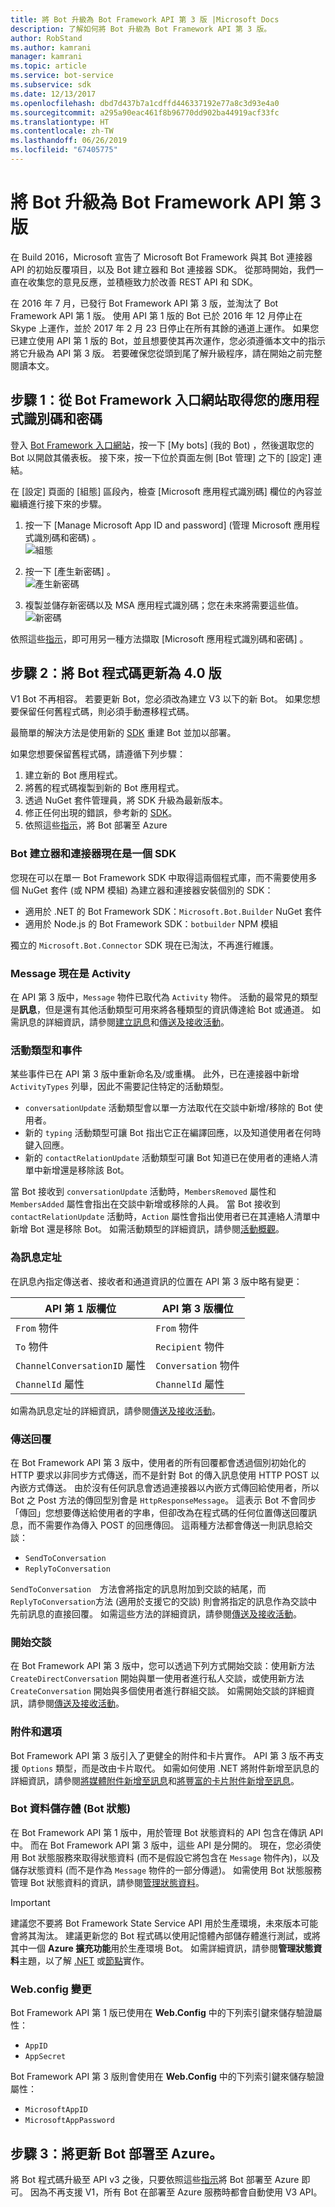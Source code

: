 ```yaml
---
title: 將 Bot 升級為 Bot Framework API 第 3 版 |Microsoft Docs
description: 了解如何將 Bot 升級為 Bot Framework API 第 3 版。
author: RobStand
ms.author: kamrani
manager: kamrani
ms.topic: article
ms.service: bot-service
ms.subservice: sdk
ms.date: 12/13/2017
ms.openlocfilehash: dbd7d437b7a1cdffd446337192e77a8c3d93e4a0
ms.sourcegitcommit: a295a90eac461f8b96770dd902ba44919acf33fc
ms.translationtype: HT
ms.contentlocale: zh-TW
ms.lasthandoff: 06/26/2019
ms.locfileid: "67405775"
---
```

# <a name="upgrade-your-bot-to-bot-framework-api-v3"></a>將 Bot 升級為 Bot Framework API 第 3 版

在 Build 2016，Microsoft 宣告了 Microsoft Bot Framework 與其 Bot 連接器 API 的初始反覆項目，以及 Bot 建立器和 Bot 連接器 SDK。 從那時開始，我們一直在收集您的意見反應，並積極致力於改善 REST API 和 SDK。

在 2016 年 7 月，已發行 Bot Framework API 第 3 版，並淘汰了 Bot Framework API 第 1 版。 使用 API 第 1 版的 Bot 已於 2016 年 12 月停止在 Skype 上運作，並於 2017 年 2 月 23 日停止在所有其餘的通道上運作。 如果您已建立使用 API 第 1 版的 Bot，並且想要使其再次運作，您必須遵循本文中的指示將它升級為 API 第 3 版。 若要確保您從頭到尾了解升級程序，請在開始之前完整閱讀本文。 

## <a name="step-1-get-your-app-id-and-password-from-the-bot-framework-portal"></a>步驟 1：從 Bot Framework 入口網站取得您的應用程式識別碼和密碼

登入 [Bot Framework 入口網站](https://dev.botframework.com/)，按一下 [My bots] \(我的 Bot\)  ，然後選取您的 Bot 以開啟其儀表板。 接下來，按一下位於頁面左側 [Bot 管理]  之下的 [設定]  連結。 

在 [設定] 頁面的 [組態]  區段內，檢查 [Microsoft 應用程式識別碼]  欄位的內容並繼續進行接下來的步驟。

<!-- TODO: Remove this 
### Case 1: App ID field is already populated

If the **App ID** field is already populated, complete these steps:
-->

1. 按一下 [Manage Microsoft App ID and password] \(管理 Microsoft 應用程式識別碼和密碼\)  。  
![組態](./media/upgrade/manage-app-id.png)

2. 按一下 [產生新密碼]  。  
![產生新密碼](./media/upgrade/generate-new-password.png)

3. 複製並儲存新密碼以及 MSA 應用程式識別碼；您在未來將需要這些值。  
![新密碼](./media/upgrade/new-password-generated.png)

依照這些[指示](https://blog.botframework.com/2018/07/03/find-your-azure-bots-appid-and-appsecret/)，即可用另一種方法擷取 [Microsoft 應用程式識別碼和密碼]  。

<!-- TODO: These steps are no longer valid. AppID will always be generated, confirmed with Support Engineers
### Case 2: App ID field is empty

If the **App ID** field is empty, complete these steps:

1. Click **Create Microsoft App ID and password**.  
   ![Create App ID and password](~/media/upgrade/generate-appid-and-password.png)
   > [!IMPORTANT]
   > Do not select the **Version 3.0** radio button yet. You will do this later, after you have [updated your bot code](#update-code).</div>

2. Click **Generate a password to continue**.  
   ![Generate app password](~/media/upgrade/generate-a-password-to-continue.png)

3. Copy and save the new password along with the MSA App Id; you will need these values in the future.  
   ![New password](~/media/upgrade/new-password-generated.png)

4. Click **Finish and go back to Bot Framework**.  
   ![Finish and go back to Portal](~/media/upgrade/finish-and-go-back-to-bot-framework.png)

5. Back on the bot settings page in the Bot Framework Portal, scroll to the bottom of the page and click **Save changes**.  
   ![Save changes](~/media/upgrade/save-changes.png)
-->

## <a id="update-code"></a> 步驟 2：將 Bot 程式碼更新為 4.0 版

V1 Bot 不再相容。 若要更新 Bot，您必須改為建立 V3 以下的新 Bot。 如果您想要保留任何舊程式碼，則必須手動遷移程式碼。

最簡單的解決方法是使用新的 [SDK](https://docs.microsoft.com/azure/bot-service/?view=azure-bot-service-4.0) 重建 Bot 並加以部署。 

如果您想要保留舊程式碼，請遵循下列步驟：

1. 建立新的 Bot 應用程式。
2. 將舊的程式碼複製到新的 Bot 應用程式。
3. 透過 NuGet 套件管理員，將 SDK 升級為最新版本。
4. 修正任何出現的錯誤，參考新的 [SDK](https://docs.microsoft.com/azure/bot-service/?view=azure-bot-service-4.0)。
5. 依照這些[指示](https://docs.microsoft.com/azure/bot-service/bot-builder-howto-deploy-azure?view=azure-bot-service-4.0)，將 Bot 部署至 Azure

<!-- TODO: Remove outdated code 
To update your bot code to version 3.0, complete these steps:

1. Update to the latest version of the [Bot Framework SDK](https://github.com/Microsoft/BotBuilder) for your bot's language.
2. Update your code to apply the necessary changes, according the guidance below.
3. Use the [Bot Framework Emulator](~/bot-service-debug-emulator.md) to test your bot locally and then in the cloud.

The following sections describe the key differences between API v1 and API v3. After you have updated your code to API v3, you can finish the upgrade process by [updating your bot settings](#step-3) in the Bot Framework Portal.
-->

### <a name="botbuilder-and-connector-are-now-one-sdk"></a>Bot 建立器和連接器現在是一個 SDK

您現在可以在單一 Bot Framework SDK 中取得這兩個程式庫，而不需要使用多個 NuGet 套件 (或 NPM 模組) 為建立器和連接器安裝個別的 SDK：

- 適用於 .NET 的 Bot Framework SDK：`Microsoft.Bot.Builder` NuGet 套件
- 適用於 Node.js 的 Bot Framework SDK：`botbuilder` NPM 模組

獨立的 `Microsoft.Bot.Connector` SDK 現在已淘汰，不再進行維護。

### <a name="message-is-now-activity"></a>Message 現在是 Activity

在 API 第 3 版中，`Message` 物件已取代為 `Activity` 物件。 活動的最常見的類型是**訊息**，但是還有其他活動類型可用來將各種類型的資訊傳達給 Bot 或通道。 如需訊息的詳細資訊，請參閱[建立訊息](~/dotnet/bot-builder-dotnet-create-messages.md)和[傳送及接收活動](~/dotnet/bot-builder-dotnet-connector.md)。

### <a name="activity-types--events"></a>活動類型和事件

某些事件已在 API 第 3 版中重新命名及/或重構。 此外，已在連接器中新增 `ActivityTypes` 列舉，因此不需要記住特定的活動類型。

- `conversationUpdate` 活動類型會以單一方法取代在交談中新增/移除的 Bot 使用者。
- 新的 `typing` 活動類型可讓 Bot 指出它正在編譯回應，以及知道使用者在何時鍵入回應。
- 新的 `contactRelationUpdate` 活動類型可讓 Bot 知道已在使用者的連絡人清單中新增還是移除該 Bot。

當 Bot 接收到 `conversationUpdate` 活動時，`MembersRemoved` 屬性和 `MembersAdded` 屬性會指出在交談中新增或移除的人員。 當 Bot 接收到 `contactRelationUpdate` 活動時，`Action` 屬性會指出使用者已在其連絡人清單中新增 Bot 還是移除 Bot。 如需活動類型的詳細資訊，請參閱[活動概觀](~/dotnet/bot-builder-dotnet-activities.md)。

### <a name="addressing-messages"></a>為訊息定址

在訊息內指定傳送者、接收者和通道資訊的位置在 API 第 3 版中略有變更：

|API 第 1 版欄位 | API 第 3 版欄位|
|--------|--------|
| `From` 物件 | `From` 物件 |
| `To` 物件 | `Recipient` 物件 |
| `ChannelConversationID` 屬性 | `Conversation` 物件|
| `ChannelId` 屬性 | `ChannelId` 屬性 |

如需為訊息定址的詳細資訊，請參閱[傳送及接收活動](~/dotnet/bot-builder-dotnet-connector.md)。

### <a name="sending-replies"></a>傳送回覆

在 Bot Framework API 第 3 版中，使用者的所有回覆都會透過個別初始化的 HTTP 要求以非同步方式傳送，而不是針對 Bot 的傳入訊息使用 HTTP POST 以內嵌方式傳送。 由於沒有任何訊息會透過連接器以內嵌方式傳回給使用者，所以 Bot 之 Post 方法的傳回型別會是 `HttpResponseMessage`。 這表示 Bot 不會同步「傳回」您想要傳送給使用者的字串，但卻改為在程式碼的任何位置傳送回覆訊息，而不需要作為傳入 POST 的回應傳回。 這兩種方法都會傳送一則訊息給交談：

- `SendToConversation`
- `ReplyToConversation`

`SendToConversation`　方法會將指定的訊息附加到交談的結尾，而 `ReplyToConversation`方法 (適用於支援它的交談) 則會將指定的訊息作為交談中先前訊息的直接回覆。 如需這些方法的詳細資訊，請參閱[傳送及接收活動](~/dotnet/bot-builder-dotnet-connector.md)。

### <a name="starting-conversations"></a>開始交談

在 Bot Framework API 第 3 版中，您可以透過下列方式開始交談：使用新方法 `CreateDirectConversation` 開始與單一使用者進行私人交談，或使用新方法 `CreateConversation` 開始與多個使用者進行群組交談。 如需開始交談的詳細資訊，請參閱[傳送及接收活動](~/dotnet/bot-builder-dotnet-connector.md#start-a-conversation)。

### <a name="attachments-and-options"></a>附件和選項

Bot Framework API 第 3 版引入了更健全的附件和卡片實作。 API 第 3 版不再支援 `Options` 類型，而是改由卡片取代。 如需如何使用 .NET 將附件新增至訊息的詳細資訊，請參閱[將媒體附件新增至訊息](~/dotnet/bot-builder-dotnet-add-media-attachments.md)和[將豐富的卡片附件新增至訊息](~/dotnet/bot-builder-dotnet-add-rich-card-attachments.md)。

### <a name="bot-data-storage-bot-state"></a>Bot 資料儲存體 (Bot 狀態)

在 Bot Framework API 第 1 版中，用於管理 Bot 狀態資料的 API 包含在傳訊 API 中。 而在 Bot Framework API 第 3 版中，這些 API 是分開的。 現在，您必須使用 Bot 狀態服務來取得狀態資料 (而不是假設它將包含在 `Message` 物件內)，以及儲存狀態資料 (而不是作為 `Message` 物件的一部分傳遞)。 如需使用 Bot 狀態服務管理 Bot 狀態資料的資訊，請參閱[管理狀態資料](~/dotnet/bot-builder-dotnet-state.md)。

> [!IMPORTANT]
> 建議您不要將 Bot Framework State Service API 用於生產環境，未來版本可能會將其淘汰。 建議更新您的 Bot 程式碼以使用記憶體內部儲存體進行測試，或將其中一個 **Azure 擴充功能**用於生產環境 Bot。 如需詳細資訊，請參閱**管理狀態資料**主題，以了解 [.NET](~/dotnet/bot-builder-dotnet-state.md) 或[節點](~/nodejs/bot-builder-nodejs-state.md)實作。

### <a name="webconfig-changes"></a>Web.config 變更

Bot Framework API 第 1 版已使用在 **Web.Config** 中的下列索引鍵來儲存驗證屬性：

- `AppID`
- `AppSecret`

Bot Framework API 第 3 版則會使用在 **Web.Config** 中的下列索引鍵來儲存驗證屬性：

- `MicrosoftAppID`
- `MicrosoftAppPassword`

## <a id="step-3"></a> 步驟 3：將更新 Bot 部署至 Azure。

將 Bot 程式碼升級至 API v3 之後，只要依照這些[指示](https://docs.microsoft.com/azure/bot-service/bot-builder-howto-deploy-azure?view=azure-bot-service-4.0)將 Bot 部署至 Azure 即可。 因為不再支援 V1，所有 Bot 在部署至 Azure 服務時都會自動使用 V3 API。

<!-- TODO: Documentation set for removal 
1. Sign in to the [Bot Framework Portal](https://dev.botframework.com/).

2. Click **My bots** and select your bot to open its dashboard. 

3. Click the **SETTINGS** link that is located near the top-right corner of the page. 

4. Under **Version 3.0** within the **Configuration** section, paste your bot's endpoint into the **Messaging endpoint** field.  
![Version 3 configuration](~/media/upgrade/paste-new-v3-enpoint-url.png)

5. Select the **Version 3.0** radio button.  
![Select version 3.0](~/media/upgrade/switch-to-v3-endpoint.png)

6. Scroll to the bottom of the page and click **Save changes**.  
![Save changes](~/media/upgrade/save-changes.png)
-->